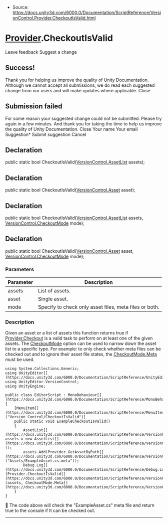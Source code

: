* Source: https://docs.unity3d.com/6000.0/Documentation/ScriptReference/VersionControl.Provider.CheckoutIsValid.html

#  [Provider](https://docs.unity3d.com/6000.0/Documentation/ScriptReference/VersionControl.Provider.html).CheckoutIsValid
Leave feedback
Suggest a change
## Success!
Thank you for helping us improve the quality of Unity Documentation. Although we cannot accept all submissions, we do read each suggested change from our users and will make updates where applicable.
Close
## Submission failed
For some reason your suggested change could not be submitted. Please <a>try again</a> in a few minutes. And thank you for taking the time to help us improve the quality of Unity Documentation.
Close
Your name Your email Suggestion* Submit suggestion
Cancel
## Declaration
public static bool CheckoutIsValid([VersionControl.AssetList](https://docs.unity3d.com/6000.0/Documentation/ScriptReference/VersionControl.AssetList.html) assets); 
## Declaration
public static bool CheckoutIsValid([VersionControl.Asset](https://docs.unity3d.com/6000.0/Documentation/ScriptReference/VersionControl.Asset.html) asset); 
## Declaration
public static bool CheckoutIsValid([VersionControl.AssetList](https://docs.unity3d.com/6000.0/Documentation/ScriptReference/VersionControl.AssetList.html) assets, [VersionControl.CheckoutMode](https://docs.unity3d.com/6000.0/Documentation/ScriptReference/VersionControl.CheckoutMode.html) mode); 
## Declaration
public static bool CheckoutIsValid([VersionControl.Asset](https://docs.unity3d.com/6000.0/Documentation/ScriptReference/VersionControl.Asset.html) asset, [VersionControl.CheckoutMode](https://docs.unity3d.com/6000.0/Documentation/ScriptReference/VersionControl.CheckoutMode.html) mode); 
### Parameters
Parameter | Description  
---|---  
assets | List of assets.  
asset | Single asset.  
mode | Specify to check only asset files, meta files or both.  
### Description
Given an asset or a list of assets this function returns true if [Provider.Checkout](https://docs.unity3d.com/6000.0/Documentation/ScriptReference/VersionControl.Provider.Checkout.html) is a valid task to perform on at least one of the given assets.
The [CheckoutMode](https://docs.unity3d.com/6000.0/Documentation/ScriptReference/VersionControl.CheckoutMode.html) option can be used to narrow down the asset list to a specific type. For example: to only check whether meta files can be checked out and to ignore their asset file states, the [CheckoutMode.Meta](https://docs.unity3d.com/6000.0/Documentation/ScriptReference/VersionControl.CheckoutMode.Meta.html) must be used.
```
using System.Collections.Generic;
using UnityEditor[](https://docs.unity3d.com/6000.0/Documentation/ScriptReference/UnityEditor.html);
using UnityEditor.VersionControl;
using UnityEngine;  
  
public class EditorScript : MonoBehaviour[](https://docs.unity3d.com/6000.0/Documentation/ScriptReference/MonoBehaviour.html)
{
    [MenuItem[](https://docs.unity3d.com/6000.0/Documentation/ScriptReference/MenuItem.html)("Version Control/CheckoutIsValid")]
    public static void ExampleCheckoutIsValid()
    {
        AssetList[](https://docs.unity3d.com/6000.0/Documentation/ScriptReference/VersionControl.AssetList.html) assets = new AssetList[](https://docs.unity3d.com/6000.0/Documentation/ScriptReference/VersionControl.AssetList.html)();
        assets.Add(Provider.GetAssetByPath[](https://docs.unity3d.com/6000.0/Documentation/ScriptReference/VersionControl.Provider.GetAssetByPath.html)("Assets/ExampleAsset.cs.meta"));
        Debug.Log[](https://docs.unity3d.com/6000.0/Documentation/ScriptReference/Debug.Log.html)(Provider.CheckoutIsValid[](https://docs.unity3d.com/6000.0/Documentation/ScriptReference/VersionControl.Provider.CheckoutIsValid.html)(assets, CheckoutMode.Meta[](https://docs.unity3d.com/6000.0/Documentation/ScriptReference/VersionControl.CheckoutMode.Meta.html)));
    }
}

```

The code above will check the "ExampleAsset.cs" meta file and return true to the console if It can be checked out.
* * *
